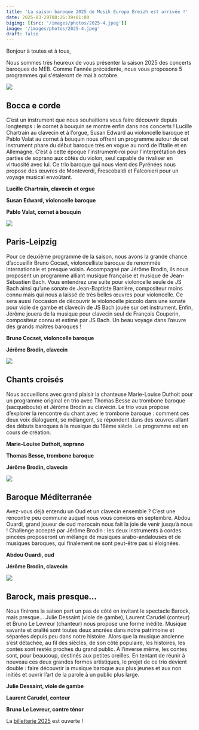 ```yaml
---
title: 'La saison baroque 2025 de Musik Europa Breizh est arrivée !'
date: 2025-03-29T08:26:39+01:00
bigimg: [{src: '/images/photos/2025-4.jpeg'}]
image: '/images/photos/2025-4.jpeg'
draft: false
---
```


Bonjour à toutes et à tous,

Nous sommes très heureux de vous présenter la saison 2025 des concerts
baroques de MEB. Comme l'année précédente, nous vous proposons 5
programmes qui s'étaleront de mai à octobre.

![](/images/photos/2025-1.jpg)

## Bocca e corde

C’est un instrument que nous souhaitions vous faire découvrir depuis longtemps : le cornet à bouquin se montre enfin dans nos concerts ! Lucille Chartrain au clavecin et à l’orgue, Susan Edward au violoncelle baroque et Pablo Valat au cornet à bouquin nous offrent un programme autour de cet instrument phare du début baroque très en vogue au nord de l’Italie et en Allemagne. C’est à cette époque l'instrument-roi pour l'interprétation des parties de soprano aux côtés du violon, seul capable de rivaliser en virtuosité avec lui. Ce trio baroque qui nous vient des Pyrénées nous propose des œuvres de Monteverdi, Frescobaldi et Falconieri pour un voyage musical envoûtant.

**Lucille Chartrain, clavecin et orgue**

**Susan Edward, violoncelle baroque**

**Pablo Valat, cornet à bouquin**

![](/images/photos/2025-2.jpeg)

## Paris-Leipzig

Pour ce deuxième programme de la saison, nous avons la grande chance d’accueillir Bruno Cocset, violoncelliste baroque de renommée internationale et presque voisin. Accompagné par Jérôme Brodin, ils nous proposent un programme alliant musique française et musique de Jean-Sébastien Bach. Vous entendrez une suite pour violoncelle seule de JS Bach ainsi qu’une sonate de Jean-Baptiste Barrière, compositeur moins connu mais qui nous a laissé de très belles œuvres pour violoncelle. Ce sera aussi l’occasion de découvrir le violoncelle piccolo dans une sonate pour viole de gambe et clavecin de JS Bach jouée sur cet instrument. Enfin, Jérôme jouera de la musique pour clavecin seul de François Couperin, compositeur connu et estimé par JS Bach. Un beau voyage dans l’œuvre des grands maîtres baroques !

**Bruno Cocset, violoncelle baroque**

**Jérôme Brodin, clavecin**

![](/images/photos/2025-3.jpg)

## Chants croisés

Nous accueillons avec grand plaisir la chanteuse Marie-Louise Duthoit pour un programme original en trio avec Thomas Besse au trombone baroque (sacqueboute) et Jérôme Brodin au clavecin. Le trio vous propose d’explorer la rencontre du chant avec le trombone baroque : comment ces deux voix dialoguent, se mélangent, se répondent dans des œuvres allant des débuts baroques à la musique du 18ème siècle. Le programme est en cours de création.

**Marie-Louise Duthoit, soprano**

**Thomas Besse, trombone baroque**

**Jérôme Brodin, clavecin**

![](/images/photos/2025-4.jpeg)

## Baroque Méditerranée

Avez-vous déjà entendu un Oud et un clavecin ensemble ? C’est une rencontre peu commune auquel nous vous convions en septembre. Abdou Ouardi, grand joueur de oud marocain nous fait la joie de venir jusqu’à nous ! Challenge accepté par Jérôme Brodin : les deux instruments à cordes pincées proposeront un mélange de musiques arabo-andalouses et de musiques baroques, qui finalement ne sont peut-être pas si éloignées.

**Abdou Ouardi, oud**

**Jérôme Brodin, clavecin**

![](/images/photos/2025-5.jpg)

## Barock, mais presque...

Nous finirons la saison part un pas de côté en invitant le spectacle Barock, mais presque… Julie Dessaint (viole de gambe), Laurent Carudel (conteur) et Bruno Le Levreur (chanteur) nous propose une forme inédite. Musique savante et oralité sont toutes deux ancrées dans notre patrimoine et séparées depuis peu dans notre histoire. Alors que la musique ancienne s’est détachée, au fil des siècles, de son côté populaire, les histoires, les contes sont restés proches du grand public. À l’inverse même, les contes sont, pour beaucoup, destinés aux petites oreilles. En tentant de réunir à nouveau ces deux grandes formes artistiques, le projet de ce trio devient double : faire découvrir la musique baroque aux plus jeunes et aux non initiés et ouvrir l’art de la parole à un public plus large.

**Julie Dessaint, viole de gambe**

**Laurent Carudel, conteur**

**Bruno Le Levreur, contre ténor**

La [billetterie 2025](/reservations/) est ouverte !
